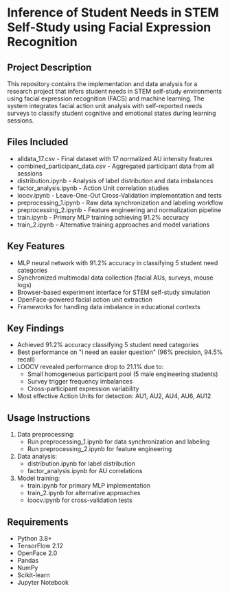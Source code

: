 # Inference of Student Needs in STEM Self-Study using Facial Expression Recognition

## Project Description
This repository contains the implementation and data analysis for a research project that infers student needs in STEM self-study environments using facial expression recognition (FACS) and machine learning. The system integrates facial action unit analysis with self-reported needs surveys to classify student cognitive and emotional states during learning sessions.

## Files Included
- alldata_17.csv - Final dataset with 17 normalized AU intensity features
- combined_participant_data.csv - Aggregated participant data from all sessions
- distribution.ipynb - Analysis of label distribution and data imbalances
- factor_analysis.ipynb - Action Unit correlation studies
- loocv.ipynb - Leave-One-Out Cross-Validation implementation and tests
- preprocessing_1.ipynb - Raw data synchronization and labeling workflow
- preprocessing_2.ipynb - Feature engineering and normalization pipeline
- train.ipynb - Primary MLP training achieving 91.2% accuracy
- train_2.ipynb - Alternative training approaches and model variations

## Key Features
- MLP neural network with 91.2% accuracy in classifying 5 student need categories
- Synchronized multimodal data collection (facial AUs, surveys, mouse logs)
- Browser-based experiment interface for STEM self-study simulation
- OpenFace-powered facial action unit extraction
- Frameworks for handling data imbalance in educational contexts

## Key Findings
- Achieved 91.2% accuracy classifying 5 student need categories
- Best performance on "I need an easier question" (96% precision, 94.5% recall)
- LOOCV revealed performance drop to 21.1% due to:
  - Small homogeneous participant pool (5 male engineering students)
  - Survey trigger frequency imbalances
  - Cross-participant expression variability
- Most effective Action Units for detection: AU1, AU2, AU4, AU6, AU12

## Usage Instructions
1. Data preprocessing:
   - Run preprocessing_1.ipynb for data synchronization and labeling
   - Run preprocessing_2.ipynb for feature engineering
2. Data analysis:
   - distribution.ipynb for label distribution
   - factor_analysis.ipynb for AU correlations
3. Model training:
   - train.ipynb for primary MLP implementation
   - train_2.ipynb for alternative approaches
   - loocv.ipynb for cross-validation tests

## Requirements
- Python 3.8+
- TensorFlow 2.12
- OpenFace 2.0
- Pandas
- NumPy
- Scikit-learn
- Jupyter Notebook
